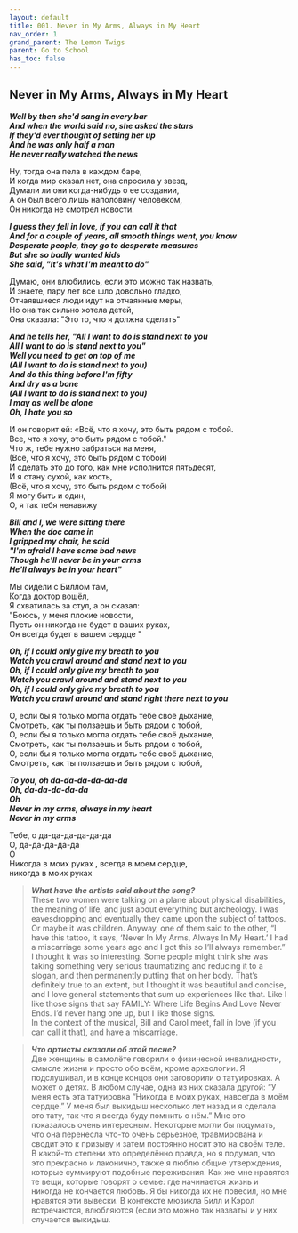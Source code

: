 ```yaml
---
layout: default
title: 001. Never in My Arms, Always in My Heart
nav_order: 1  
grand_parent: The Lemon Twigs  
parent: Go to School
has_toc: false
---  
```


**Never in My Arms, Always in My Heart**
-----------------------------------------------
**_Well by then she'd sang in every bar  
And when the world said no, she asked the stars  
If they'd ever thought of setting her up  
And he was only half a man  
He never really watched the news_**  

Ну, тогда она пела в каждом баре,  
И когда мир сказал нет, она спросила у звезд,  
Думали ли они когда-нибудь о ее создании,  
А он был всего лишь наполовину человеком,  
Он никогда не смотрел новости.  

**_I guess they fell in love, if you can call it that  
And for a couple of years, all smooth things went, you know  
Desperate people, they go to desperate measures  
But she so badly wanted kids  
She said, "It's what I'm meant to do"_**  

Думаю, они влюбились, если это можно так назвать,  
И знаете, пару лет все шло довольно гладко,  
Отчаявшиеся люди идут на отчаянные меры,  
Но она так сильно хотела детей,  
Она сказала: "Это то, что я должна сделать"  

**_And he tells her, "All I want to do is stand next to you  
All I want to do is stand next to you"  
Well you need to get on top of me  
(All I want to do is stand next to you)  
And do this thing before I'm fifty  
And dry as a bone  
(All I want to do is stand next to you)  
I may as well be alone  
Oh, I hate you so_**  

И он говорит ей: «Всё, что я хочу, это быть рядом с тобой.  
Все, что я хочу, это быть рядом с тобой."  
Что ж, тебе нужно забраться на меня,  
(Всё, что я хочу, это быть рядом с тобой)  
И сделать это до того, как мне исполнится пятьдесят,  
И я стану сухой, как кость,  
(Всё, что я хочу, это быть рядом с тобой)  
Я могу быть и один,  
О, я так тебя ненавижу  

**_Bill and I, we were sitting there  
When the doc came in  
I gripped my chair, he said  
"I'm afraid I have some bad news  
Though he'll never be in your arms  
He'll always be in your heart"_**  

Мы сидели с Биллом там,  
Когда доктор вошёл,  
Я схватилась за стул, а он сказал:  
"Боюсь, у меня плохие новости,  
Пусть он никогда не будет в ваших руках,  
Он всегда будет в вашем сердце "  

**_Oh, if I could only give my breath to you  
Watch you crawl around and stand next to you  
Oh, if I could only give my breath to you  
Watch you crawl around and stand next to you  
Oh, if I could only give my breath to you  
Watch you crawl around and stand right there next to you_**   

О, если бы я только могла отдать тебе своё дыхание,  
Смотреть, как ты ползаешь и быть рядом с тобой,  
О, если бы я только могла отдать тебе своё дыхание,  
Смотреть, как ты ползаешь и быть рядом с тобой,  
О, если бы я только могла отдать тебе своё дыхание,  
Смотреть, как ты ползаешь и быть рядом с тобой,  

**_To you, oh da-da-da-da-da-da  
Oh, da-da-da-da-da  
Oh  
Never in my arms, always in my heart  
Never in my arms_** 

Тебе, о да-да-да-да-да-да  
О, да-да-да-да-да  
О  
Никогда в моих руках , всегда в моем сердце,  
никогда в моих руках  

> **_What have the artists said about the song?_**  
These two women were talking on a plane about physical disabilities, the meaning of life, and just about everything but archeology. I was eavesdropping and eventually they came upon the subject of tattoos. Or maybe it was children. Anyway, one of them said to the other, “I have this tattoo, it says, ‘Never In My Arms, Always In My Heart.’ I had a miscarriage some years ago and I got this so I’ll always remember.”  
I thought it was so interesting. Some people might think she was taking something very serious traumatizing and reducing it to a slogan, and then permanently putting that on her body. That’s definitely true to an extent, but I thought it was beautiful and concise, and I love general statements that sum up experiences like that. Like I like those signs that say FAMILY: Where Life Begins And Love Never Ends. I’d never hang one up, but I like those signs.  
In the context of the musical, Bill and Carol meet, fall in love (if you can call it that), and have a miscarriage.  

> **_Что артисты сказали об этой песне?_**  
Две женщины в самолёте говорили о физической инвалидности, смысле жизни и просто обо всём, кроме археологии. Я подслушивал, и в конце концов они заговорили о татуировках. А может о детях. В любом случае, одна из них сказала другой: “У меня есть эта татуировка “Никогда в моих руках, навсегда в моём сердце.” У меня был выкидыш несколько лет назад и я сделала это тату, так что я всегда буду помнить о нём.”
Мне это показалось очень интересным. Некоторые могли бы подумать, что она перенесла что-то очень серьезное, травмирована и сводит это к призыву  и затем постоянно носит это на своём теле. В какой-то степени это определённо правда, но я подумал, что это прекрасно и лаконично, также я люблю общие утверждения, которые суммируют подобные переживания. Как же мне нравятся те вещи, которые говорят о семье: где начинается жизнь и никогда не кончается любовь.  Я бы никогда их не повесил, но мне нравятся эти вывески. В контексте мюзикла Билл и Кэрол встречаются, влюбляются (если это можно так назвать) и у них случается выкидыш.
